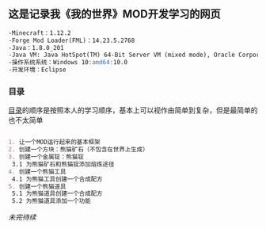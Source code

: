 ## 这是记录我《我的世界》MOD开发学习的网页
```markdown
-Minecraft：1.12.2
-Forge Mod Loader(FML)：14.23.5.2768
-Java：1.8.0_201
-Java VM: Java HotSpot(TM) 64-Bit Server VM (mixed mode), Oracle Corporation
-操作系统系统：Windows 10:amd64:10.0
-开发环境：Eclipse
```
### 目录

[目录](https://github.com/SingleBone/Egod-MC/chapter/)的顺序是按照本人的学习顺序，基本上可以视作由简单到复杂，但是最简单的也不太简单

```markdown

1. 让一个MOD运行起来的基本框架
2. 创建一个方块：熊猫矿石（不包含在世界上生成）
3. 创建一个金属锭：熊猫锭
 3.1 为熊猫矿石和熊猫锭添加熔炼途径
4. 创建一个熊猫工具
 4.1 为熊猫工具创建一个合成配方
5. 创建一个熊猫道具
 5.1 为熊猫道具创建一个合成配方
 5.2 为熊猫道具添加一个功能

```
*未完待续*
